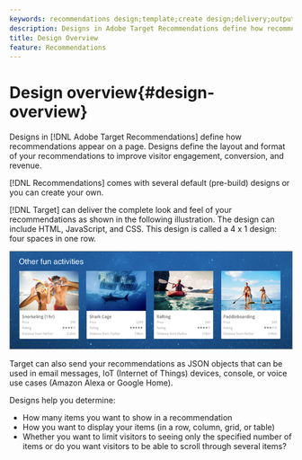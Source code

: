 ```yaml
---
keywords: recommendations design;template;create design;delivery;output
description: Designs in Adobe Target Recommendations define how recommendations appear on a page. Designs define the layout and format of your recommendations to improve visitor engagement, conversion, and revenue.
title: Design Overview
feature: Recommendations
---
```


# Design overview{#design-overview}

Designs in [!DNL Adobe Target Recommendations] define how recommendations appear on a page. Designs define the layout and format of your recommendations to improve visitor engagement, conversion, and revenue.

[!DNL Recommendations] comes with several default (pre-build) designs or you can create your own.

[!DNL Target] can deliver the complete look and feel of your recommendations as shown in the following illustration. The design can include HTML, JavaScript, and CSS. This design is called a 4 x 1 design: four spaces in one row. 

![](assets/velocity_example.png)

Target can also send your recommendations as JSON objects that can be used in email messages, IoT (Internet of Things) devices, console, or voice use cases (Amazon Alexa or Google Home).

Designs help you determine:

* How many items you want to show in a recommendation
* How you want to display your items (in a row, column, grid, or table)
* Whether you want to limit visitors to seeing only the specified number of items or do you want visitors to be able to scroll through several items?

